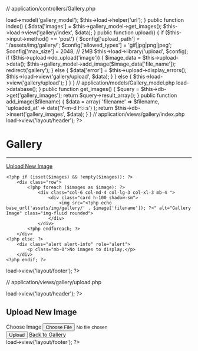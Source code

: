 // application/controllers/Gallery.php
<?php
defined('BASEPATH') OR exit('No direct script access allowed');

class Gallery extends CI_Controller {

    public function __construct() {
        parent::__construct();
        $this->load->model('gallery_model');
        $this->load->helper('url');
    }

    public function index() {
        $data['images'] = $this->gallery_model->get_images();
        $this->load->view('gallery/index', $data);
    }

    public function upload() {
        if ($this->input->method() == 'post') {
            $config['upload_path'] = './assets/img/gallery/';
            $config['allowed_types'] = 'gif|jpg|png|jpeg';
            $config['max_size'] = 2048; // 2MB

            $this->load->library('upload', $config);

            if ($this->upload->do_upload('image')) {
                $image_data = $this->upload->data();
                $this->gallery_model->add_image($image_data['file_name']);
                redirect('gallery');
            } else {
                $data['error'] = $this->upload->display_errors();
                $this->load->view('gallery/upload', $data);
            }
        } else {
            $this->load->view('gallery/upload');
        }
    }
}

// application/models/Gallery_model.php
<?php
defined('BASEPATH') OR exit('No direct script access allowed');

class Gallery_model extends CI_Model {

    public function __construct() {
        parent::__construct();
        $this->load->database();
    }

    public function get_images() {
        $query = $this->db->get('gallery_images');
        return $query->result_array();
    }

    public function add_image($filename) {
        $data = array(
            'filename' => $filename,
            'uploaded_at' => date('Y-m-d H:i:s')
        );
        return $this->db->insert('gallery_images', $data);
    }
}

// application/views/gallery/index.php
<?php $this->load->view('layout/header'); ?>

<div class="container-fluid py-5">
    <div class="row mb-4">
        <div class="col-12">
            <h1 class="text-center">Gallery</h1>
            <hr class="my-4">
            <div class="text-center">
                <a href="<?php echo site_url('gallery/upload'); ?>" class="btn btn-primary">Upload New Image</a>
            </div>
        </div>
    </div>

    <?php if (isset($images) && !empty($images)): ?>
        <div class="row">
            <?php foreach ($images as $image): ?>
                <div class="col-6 col-md-4 col-lg-3 col-xl-3 mb-4 ">
                    <div class="card h-100 shadow-sm">
                        <img src="<?php echo base_url('assets/img/gallery/' . $image['filename']); ?>" alt="Gallery Image" class="img-fluid rounded">
                    </div>
                </div>
            <?php endforeach; ?>
        </div>
    <?php else: ?>
        <div class="alert alert-info" role="alert">
            <p class="mb-0">No images to display.</p>
        </div>
    <?php endif; ?>
</div>

<?php $this->load->view('layout/footer'); ?>

// application/views/gallery/upload.php
<?php $this->load->view('layout/header'); ?>

<div class="container py-5">
    <div class="row">
        <div class="col-md-6 offset-md-3">
            <h2 class="text-center mb-4">Upload New Image</h2>
            <?php if(isset($error)): ?>
                <div class="alert alert-danger"><?php echo $error; ?></div>
            <?php endif; ?>
            <?php echo form_open_multipart('gallery/upload'); ?>
                <div class="mb-3">
                    <label for="image" class="form-label">Choose Image</label>
                    <input type="file" class="form-control" id="image" name="image" required>
                </div>
                <button type="submit" class="btn btn-primary">Upload</button>
                <a href="<?php echo site_url('gallery'); ?>" class="btn btn-secondary">Back to Gallery</a>
            <?php echo form_close(); ?>
        </div>
    </div>
</div>

<?php $this->load->view('layout/footer'); ?>

<!-- web developer claude -->